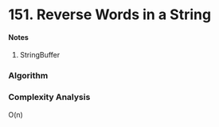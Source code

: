 # 151. Reverse Words in a String

<h4>Notes</h4>

1. StringBuffer


<h3>Algorithm</h3>


<h3>Complexity Analysis</h3>

O(n)



